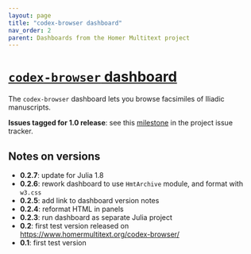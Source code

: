 ```yaml
---
layout: page
title: "codex-browser dashboard"
nav_order: 2
parent: Dashboards from the Homer Multitext project
---
```


# [`codex-browser` dashboard](https://www.homermultitext.org/codex-browser)


The `codex-browser` dashboard lets you browse facsimiles of Iliadic manuscripts.

**Issues tagged for 1.0 release**:  see this [milestone](https://github.com/homermultitext/dashboards/milestone/1) in the project issue tracker.


## Notes on versions


- **0.2.7**: update for Julia 1.8
- **0.2.6**: rework dashboard to use `HmtArchive` module, and format with `w3.css`
- **0.2.5**: add link to dashboard version notes
- **0.2.4**: reformat HTML in panels
- **0.2.3**: run dashboard as separate Julia project
- **0.2**: first test version released on https://www.homermultitext.org/codex-browser/
- **0.1**: first test version 